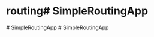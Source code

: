 # routing#   S i m p l e R o u t i n g A p p  
 #   S i m p l e R o u t i n g A p p  
 #   S i m p l e R o u t i n g A p p  
 